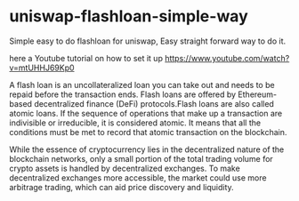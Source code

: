 # uniswap-flashloan-simple-way

Simple easy to do flashloan for uniswap, Easy straight forward way to do it.

here a Youtube tutorial on how to set it up
https://www.youtube.com/watch?v=mtUHHJ69Kp0

A flash loan is an uncollateralized loan you can take out and needs to be repaid before the transaction ends. Flash loans are offered by Ethereum-based decentralized finance (DeFi) protocols.Flash loans are also called atomic loans. If the sequence of operations that make up a transaction are indivisible or irreducible, it is considered atomic. It means that all the conditions must be met to record that atomic transaction on the blockchain.

While the essence of cryptocurrency lies in the decentralized nature of the blockchain networks, only a small portion of the total trading volume for crypto assets is handled by decentralized exchanges. To make decentralized exchanges more accessible, the market could use more arbitrage trading, which can aid price discovery and liquidity.
